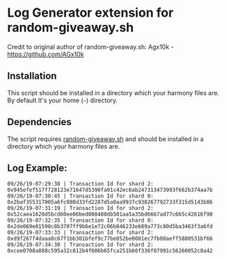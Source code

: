 # Log Generator extension for random-giveaway.sh 

Credit to original author of random-giveaway.sh: Agx10k - https://github.com/AGx10k

## Installation
This script should be installed in a directory which your harmony files are. By default It's your home (`~`) directory. 

## Dependencies
The script requires [random-giveaway.sh](https://github.com/harmony-one/pangaea-community/blob/master/AGx10k/random-giveaway.sh) and should be installed in a directory which your harmony files are.

## Log Example:

    09/26/19-07:29:38 | Transaction Id for shard 2: 0x945efef517f728123e71647d5390fa91c42ec6ab247313473993f662b374aa7b
    09/26/19-07:30:45 | Transaction Id for shard 0: 0x2baf355317005a6fc080d33fd2287d5a0aa9937c938267792733f315d5143b86
    09/26/19-07:31:19 | Transaction Id for shard 2: 0x52caea1628d5bcd60ee06bed088480db501aa5a35bd6667ad77c665c42616f90
    09/26/19-07:32:35 | Transaction Id for shard 0: 0x2de069e01598c8b3707ff9b6e1e72c06b846233e689a773c80d5ba3463f3a6fd
    09/26/19-07:33:33 | Transaction Id for shard 2: 0xd9f267f4daaa8c67f1bb301bfef9c77be852be0081ec7fb80aeff5880531bf66
    09/26/19-07:34:30 | Transaction Id for shard 2: 0xcee0708a888c595a32c812b4f606b65fca251b60f336f07991c56260052c8a42
